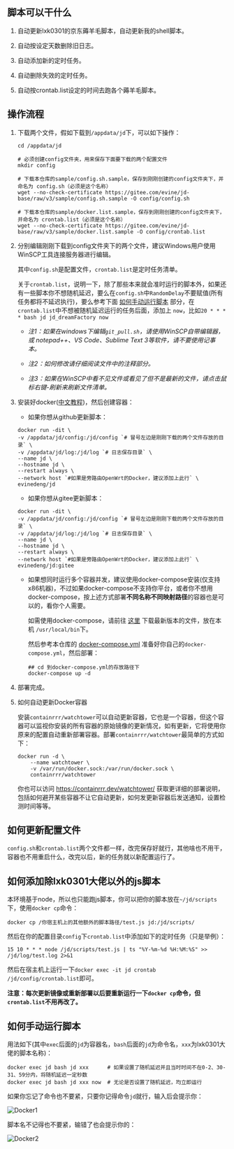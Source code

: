 ## 脚本可以干什么

1. 自动更新lxk0301的京东薅羊毛脚本，自动更新我的shell脚本。

2. 自动按设定天数删除旧日志。

3. 自动添加新的定时任务。

4. 自动删除失效的定时任务。

5. 自动按crontab.list设定的时间去跑各个薅羊毛脚本。

## 操作流程

1. 下载两个文件，假如下载到`/appdata/jd`下，可以如下操作：

    ```shell
    cd /appdata/jd

    # 必须创建config文件夹，用来保存下面要下载的两个配置文件
    mkdir config

    # 下载本仓库的sample/config.sh.sample，保存到刚刚创建的config文件夹下，并命名为 config.sh（必须是这个名称）
    wget --no-check-certificate https://gitee.com/evine/jd-base/raw/v3/sample/config.sh.sample -O config/config.sh

    # 下载本仓库的sample/docker.list.sample，保存到刚刚创建的config文件夹下，并命名为 crontab.list（必须是这个名称）
    wget --no-check-certificate https://gitee.com/evine/jd-base/raw/v3/sample/docker.list.sample -O config/crontab.list
    ```

2. 分别编辑刚刚下载到config文件夹下的两个文件，建议Windows用户使用WinSCP工具连接服务器进行编辑。

    其中`config.sh`是配置文件，`crontab.list`是定时任务清单。
    
    关于`crontab.list`，说明一下，除了那些本来就会准时运行的脚本外，如果还有一些脚本你不想随机延迟，要么在`config.sh`中`RandomDelay`不要赋值(所有任务都将不延迟执行)，要么参考下面 [如何手动运行脚本](Docker#如何手动运行脚本) 部分，在`crontab.list`中不想被随机延迟运行的任务后面，添加上 `now`，比如`20 * * * * bash jd jd_dreamFactory now`

    - *注1：如果在windows下编辑`git_pull.sh`，请使用WinSCP自带编辑器，或 notepad++、VS Code、Sublime Text 3等软件，请不要使用记事本。*

    - *注2：如何修改请仔细阅读文件中的注释部分。*

    - *注3：如果在WinSCP中看不见文件或看见了但不是最新的文件，请点击鼠标右键-刷新来刷新文件清单。*

3. 安装好docker([中文教程](https://mirrors.bfsu.edu.cn/help/docker-ce/))，然后创建容器：

    - 如果你想从github更新脚本：

    ```shell
    docker run -dit \
    -v /appdata/jd/config:/jd/config `# 冒号左边是刚刚下载的两个文件存放的目录` \
    -v /appdata/jd/log:/jd/log `# 日志保存目录` \
    --name jd \
    --hostname jd \
    --restart always \
    --network host `#如果是旁路由OpenWrt的Docker，建议添加上此行` \
    evinedeng/jd
    ```

    - 如果你想从gitee更新脚本：
    
    ```shell
    docker run -dit \
    -v /appdata/jd/config:/jd/config `# 冒号左边是刚刚下载的两个文件存放的目录` \
    -v /appdata/jd/log:/jd/log `# 日志保存目录` \
    --name jd \
    --hostname jd \
    --restart always \
    --network host `#如果是旁路由OpenWrt的Docker，建议添加上此行` \
    evinedeng/jd:gitee
    ```

    - 如果想同时运行多个容器并发，建议使用docker-compose安装(仅支持x86机器)，不过如果docker-compose不支持你平台，或者你不想用docker-compose，按上述方式部署**不同名称不同映射路径**的容器也是可以的，看你个人需要。

        如需使用docker-compose，请前往 [这里](https://github.com/docker/compose/releases/) 下载最新版本的文件，放在本机 `/usr/local/bin`下。

        然后参考本仓库的 [docker-compose.yml](https://github.com/EvineDeng/jd-base/blob/v3/docker/docker-compose.yml) 准备好你自己的`docker-compose.yml`，然后部署：

        ```shell
        ## cd 到docker-compose.yml的存放路径下
        docker-compose up -d
        ```

4. 部署完成。

5. 如何自动更新Docker容器

    安装`containrrr/watchtower`可以自动更新容器，它也是一个容器，但这个容器可以监视你安装的所有容器的原始镜像的更新情况，如有更新，它将使用你原来的配置自动重新部署容器。部署`containrrr/watchtower`最简单的方式如下：

    ```shell
    docker run -d \
        --name watchtower \
        -v /var/run/docker.sock:/var/run/docker.sock \
        containrrr/watchtower
    ```

    你也可以访问 https://containrrr.dev/watchtower/ 获取更详细的部署说明，包括如何避开某些容器不让它自动更新，如何发更新容器后发送通知，设置检测时间等等。

## 如何更新配置文件

`config.sh`和`crontab.list`两个文件都一样，改完保存好就行，其他啥也不用干，容器也不用重启什么，改完以后，新的任务就以新配置运行了。

## 如何添加除lxk0301大佬以外的js脚本

本环境基于node，所以也只能跑js脚本，你可以把你的脚本放在`~/jd/scripts`下，使用`docker cp`命令：

```shell
docker cp /你宿主机上的其他额外的脚本路径/test.js jd:/jd/scripts/
```

然后在你的配置目录`config`下`crontab.list`中添加如下的定时任务（只是举例）：

```shell
15 10 * * * node /jd/scripts/test.js | ts "%Y-%m-%d %H:%M:%S" >> /jd/log/test.log 2>&1
```

然后在宿主机上运行一下`docker exec -it jd crontab /jd/config/crontab.list`即可。

**注意：每次更新镜像或重新部署以后要重新运行一下`docker cp`命令，但`crontab.list`不用再改了。**

## 如何手动运行脚本

用法如下(其中`exec`后面的`jd`为容器名，`bash`后面的`jd`为命令名，`xxx`为lxk0301大佬的脚本名称)：

```
docker exec jd bash jd xxx      # 如果设置了随机延迟并且当时时间不在0-2、30-31、59分内，将随机延迟一定秒数
docker exec jd bash jd xxx now  # 无论是否设置了随机延迟，均立即运行
```

如果你忘记了命令也不要紧，只要你记得命令`jd`就行，输入后会提示你：

![Docker1](Picture/Docker1.png)

脚本名不记得也不要紧，输错了也会提示你的：

![Docker2](Picture/Docker2.png)